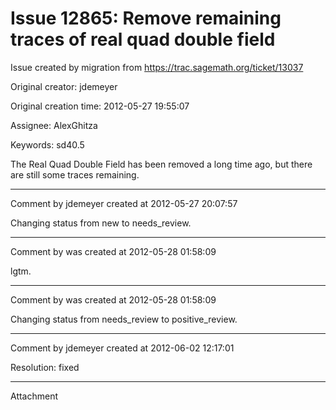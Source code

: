 # Issue 12865: Remove remaining traces of real quad double field

Issue created by migration from https://trac.sagemath.org/ticket/13037

Original creator: jdemeyer

Original creation time: 2012-05-27 19:55:07

Assignee: AlexGhitza

Keywords: sd40.5

The Real Quad Double Field has been removed a long time ago, but there are still some traces remaining.


---

Comment by jdemeyer created at 2012-05-27 20:07:57

Changing status from new to needs_review.


---

Comment by was created at 2012-05-28 01:58:09

lgtm.


---

Comment by was created at 2012-05-28 01:58:09

Changing status from needs_review to positive_review.


---

Comment by jdemeyer created at 2012-06-02 12:17:01

Resolution: fixed


---

Attachment

